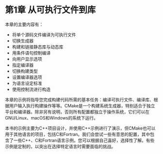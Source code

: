 # 第1章 从可执行文件到库

本章的主要内容有：

* 将单个源码文件编译为可执行文件
* 切换生成器
* 构建和链接静态库与动态库
* 用条件语句控制编译
* 向用户显示选项
* 指定编译器
* 切换构建类型
* 设置编译器选项
* 为语言设定标准
* 使用控制流进行构造

本章的示例将指导您完成构建代码所需的基本任务：编译可执行文件、编译库、根据用户输入执行构建操作等等。CMake是一个构建系统生成器，特别适合于独立平台和编译器。除非另有说明，否则所有配置都独立于操作系统，它们可以在GNU/Linux、macOS和Windows的系统下运行。

本书的示例主要为C++项目设计，并使用C++示例进行了演示，但CMake也可以用于其他语言的项目，包括C和Fortran。我们会尝试一些有意思的配置，其中包含了一些C++、C和Fortran语言示例。您可以根据自己喜好，选择性了解。有些示例是定制的，以突出在选择特定语言时需要面临的挑战。